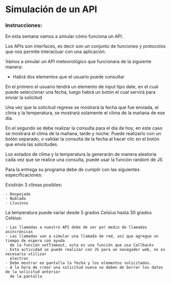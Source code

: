 # Simulación de un API

### Instrucciones:

En esta semana vamos a simular cómo funciona un API. 

Los APIs son interfaces, es decir son un conjunto de funciones y protocolos que nos permite interactuar con una aplicación. 

Vamos a simular un API meteorológico que funcionara de la siguiente manera:

- Habrá dos elementos que el usuario puede consultar 

En el primero el usuario tendrá un elemento de input tipo date, en el cual puede seleccionar una fecha, luego habrá un botón el cual servirá para enviar la solicitud 

Una vez que la solicitud regrese se mostrará la fecha que fue enviada, el clima y la temperatura, se mostrará solamente el clima de la mañana de ese día. 

En el segundo se debe realizar la consulta para el día de hoy, en este caso se mostrará el clima de la mañana, tarde y noche. Puede realizarlo con un botón separado, o validar la consulta de la fecha al hacer clic en el botón que envía las solicitudes. 

Los estados de clima y la temperatura la generarán de manera aleatoria cada vez que se realice una consulta, puede usar la función random de JS

Para la entrega su programa debe de cumplir con las siguientes especificaciones:

Existirán 3 climas posibles:

    - Despejado 
    - Nublado  
    - Lluvioso

La temperatura puede variar desde 5 grados Celsius hasta 30 grados Celsius:

    - Las llamadas a nuestro API debe de ser por medio de llamadas asincrónicas
    - Las llamadas van a simular una llamada de red, así que agregue un tiempo de espera con ayuda 
      de la función setTimeout, esta es una función que usa Callbacks
    - Esta actividad se puede realizar con JS para un navegador web, no es necesario utilizar 
      electron 
    - Debe mostrar en pantalla la fecha y los elementos solicitados. 
    - A la hora de crear una solicitud nueva se deben de borrar los datos de la solicitud anterior 
      de la pantalla


